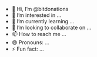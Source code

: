 - 👋 Hi, I’m @bitdonations
- 👀 I’m interested in ...
- 🌱 I’m currently learning ...
- 💞️ I’m looking to collaborate on ...
- 📫 How to reach me ...
- 😄 Pronouns: ...
- ⚡ Fun fact: ...

<!---
bitdonations/bitdonations is a ✨ special ✨ repository because its `README.md` (this file) appears on your GitHub profile.
You can click the Preview link to take a look at your changes.
--->
